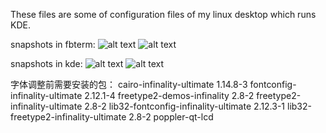 These files are some of configuration files of my linux desktop which runs KDE.

snapshots in fbterm:
![alt text](https://user-images.githubusercontent.com/4168843/29264158-85b0eb6a-810e-11e7-8eb3-e877e105c2f0.png)
![alt text](https://user-images.githubusercontent.com/4168843/29264203-ad677764-810e-11e7-9924-34c23b2d1ec5.png)

snapshots in kde:
![alt text](https://user-images.githubusercontent.com/4168843/29264174-995be958-810e-11e7-8d3f-bbdf26a9ac55.png)
![alt text](https://user-images.githubusercontent.com/4168843/29264193-a70030fa-810e-11e7-810a-3b2b37c8499a.png)

字体调整前需要安装的包：
cairo-infinality-ultimate 1.14.8-3
fontconfig-infinality-ultimate 2.12.1-4
freetype2-demos-infinality 2.8-2
freetype2-infinality-ultimate 2.8-2
lib32-fontconfig-infinality-ultimate 2.12.3-1
lib32-freetype2-infinality-ultimate 2.8-2
poppler-qt-lcd
